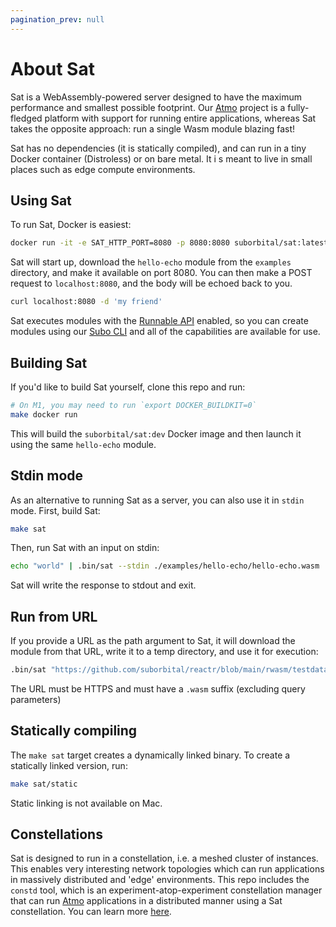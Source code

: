 ```yaml
---
pagination_prev: null
---
```


# About Sat

Sat is a WebAssembly-powered server designed to have the maximum performance and smallest possible footprint. Our [Atmo](https://github.com/suborbital/atmo) project is a fully-fledged platform with support for running entire applications, whereas Sat takes the opposite approach: run a single Wasm module blazing fast!

Sat has no dependencies (it is statically compiled), and can run in a tiny Docker container (Distroless) or on bare metal. It i s meant to live in small places such as edge compute environments.

## Using Sat

To run Sat, Docker is easiest:
```bash
docker run -it -e SAT_HTTP_PORT=8080 -p 8080:8080 suborbital/sat:latest sat https://github.com/suborbital/reactr/blob/main/rwasm/testdata/hello-echo/hello-echo.wasm\?raw\=true
```
Sat will start up, download the `hello-echo` module from the `examples` directory, and make it available on port 8080. You can then make a POST request to `localhost:8080`, and the body will be echoed back to you.
```bash
curl localhost:8080 -d 'my friend'
```
Sat executes modules with the [Runnable API](https://atmo.suborbital.dev/runnable-api/introduction) enabled, so you can create modules using our [Subo CLI](https://github.com/suborbital/subo) and all of the capabilities are available for use.

## Building Sat
If you'd like to build Sat yourself, clone this repo and run:
```bash
# On M1, you may need to run `export DOCKER_BUILDKIT=0`
make docker run
```
This will build the `suborbital/sat:dev` Docker image and then launch it using the same `hello-echo` module.

## Stdin mode
As an alternative to running Sat as a server, you can also use it in `stdin` mode. First, build Sat:
```bash
make sat
```
Then, run Sat with an input on stdin:
```bash
echo "world" | .bin/sat --stdin ./examples/hello-echo/hello-echo.wasm
```
Sat will write the response to stdout and exit.

## Run from URL
If you provide a URL as the path argument to Sat, it will download the module from that URL, write it to a temp directory, and use it for execution:
```bash
.bin/sat "https://github.com/suborbital/reactr/blob/main/rwasm/testdata/hello-echo/hello-echo.wasm?raw=true"
```
The URL must be HTTPS and must have a `.wasm` suffix (excluding query parameters)

## Statically compiling
The `make sat` target creates a dynamically linked binary. To create a statically linked version, run:
```bash
make sat/static
```
Static linking is not available on Mac.

## Constellations
Sat is designed to run in a constellation, i.e. a meshed cluster of instances. This enables very interesting network topologies which can run applications in massively distributed and 'edge' environments. This repo includes the `constd` tool, which is an experiment-atop-experiment constellation manager that can run [Atmo](https://github.com/suborbital/atmo) applications in a distributed manner using a Sat constellation. You can learn more [here](./constd).
